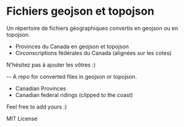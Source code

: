 Fichiers geojson et topojson
=================

Un répertoire de fichiers géographiques convertis en geojson ou en topojson.

- Provinces du Canada en geojson et topojson
- Circonscriptions fédérales du Canada (alignées sur les cotes)

N'hésitez pas à ajouter les vôtres :)

-- 
A repo for converted files in geojson or topojson.

- Canadian Provinces
- Canadian federal ridings (clipped to the coast)

Feel free to add yours :)

MIT License
